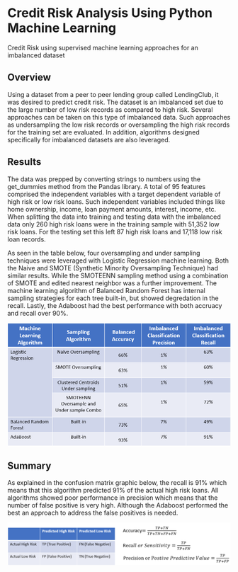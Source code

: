 # Credit Risk Analysis Using Python Machine Learning
Credit Risk using supervised machine learning approaches for an imbalanced dataset

## Overview
Using a dataset from a peer to peer lending group called LendingClub, it was desired to predict credit risk. The dataset is an imbalanced set due to the large number of low risk records as compared to high risk.  Several approaches can be taken on this type of imbalanced data.  Such approaches as undersampling the low risk records or oversampling the high risk records for the training set are evaluated.  In addition, algorithms designed specifically for imbalanced datasets are also leveraged.

## Results

The data was prepped by converting strings to numbers using the get_dummies method from the Pandas library.  A total of 95 features comprised the independent variables with a target dependent variable of high risk or low risk loans.  Such independent variables included things like home ownership, income, loan payment amounts, interest, income, etc.   When splitting the data into training and testing data with the imbalanced data only 260 high risk loans were in the training sample with 51,352 low risk loans.  For the testing set this left 87 high risk loans and 17,118 low risk loan records.

As seen in the table below, four oversampling and under sampling techniques were leveraged with Logistic Regression machine learning.   Both the Naive and SMOTE (Synthetic Minority Oversampling Technique) had similar results.  While the SMOTEENN sampling method using a combination of SMOTE and edited nearest neighbor was a further improvement.  The machine learning algorithm of Balanced Random Forest has internal sampling strategies for each tree built-in, but showed degredation in the recall.  Lastly, the Adaboost had the best performance with both accruacy and recall over 90%.

![alt text](https://github.com/jj2773/Credit_Risk_Analysis/blob/main/summary_table.PNG)



## Summary
As explained in the confusion matrix graphic below, the recall is 91% which means that this algorithm predicted 91% of the actual high risk loans. All algorithms showed poor performance in precision which means that the number of false positive is very high.  Although the Adaboost performed the best an approach to address the false positives is needed.


![alt text](https://github.com/jj2773/Credit_Risk_Analysis/blob/main/confusion_matrix.PNG)
